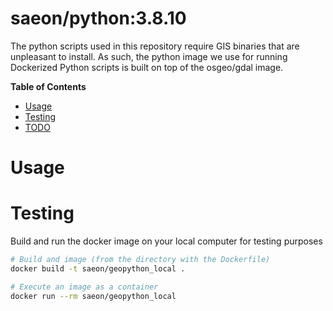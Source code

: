 # saeon/python:3.8.10
The python scripts used in this repository require GIS binaries that are unpleasant to install. As such, the python image we use for running Dockerized Python scripts is built on top of the osgeo/gdal image.

<!-- START doctoc generated TOC please keep comment here to allow auto update -->
<!-- DON'T EDIT THIS SECTION, INSTEAD RE-RUN doctoc TO UPDATE -->
**Table of Contents**

- [Usage](#usage)
- [Testing](#testing)
- [TODO](#todo)

<!-- END doctoc generated TOC please keep comment here to allow auto update -->

# Usage

# Testing
Build and run the docker image on your local computer for testing purposes

```sh
# Build and image (from the directory with the Dockerfile)
docker build -t saeon/geopython_local .

# Execute an image as a container
docker run --rm saeon/geopython_local
```